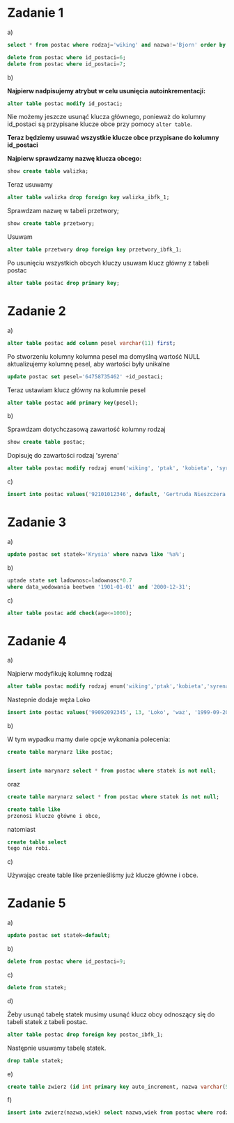 # Zadanie 1

a)
```sql
select * from postac where rodzaj='wiking' and nazwa!='Bjorn' order by data_ur;

delete from postac where id_postaci=6;
delete from postac where id_postaci=7;
```
b)  

**Najpierw nadpisujemy atrybut w celu usunięcia autoinkrementacji:**
```sql
alter table postac modify id_postaci;
```
Nie możemy jeszcze usunąć klucza głównego, ponieważ do kolumny id_postaci są przypisane klucze obce przy pomocy `alter table`.

**Teraz będziemy usuwać wszystkie klucze obce przypisane do kolumny id_postaci**

**Najpierw sprawdzamy nazwę klucza obcego:**
```sql
show create table walizka;
```
Teraz usuwamy
```sql
alter table walizka drop foreign key walizka_ibfk_1;
```
Sprawdzam nazwę w tabeli przetwory;
```sql
show create table przetwory;
```
Usuwam
```sql
alter table przetwory drop foreign key przetwory_ibfk_1;
```
Po usunięciu wszystkich obcych kluczy usuwam klucz główny z tabeli postac
```sql
alter table postac drop primary key;
```
# Zadanie 2

a)
```sql
alter table postac add column pesel varchar(11) first;
```
Po stworzeniu kolumny kolumna pesel ma domyślną wartość NULL aktualizujemy kolumnę pesel, aby wartości były unikalne
```sql
update postac set pesel='64758735462' +id_postaci;
```
Teraz ustawiam klucz główny na kolumnie pesel
```sql
alter table postac add primary key(pesel);
```
b)

Sprawdzam dotychczasową zawartość kolumny rodzaj
```sql
show create table postac;
```
Dopisuję do zawartości rodzaj 'syrena'
```sql
alter table postac modify rodzaj enum('wiking', 'ptak', 'kobieta', 'syrena');
```
c)
```sql
insert into postac values('92101012346', default, 'Gertruda Nieszczera', 'syrena', '1992-10-10', 28, default, default);
```
# Zadanie 3

a)
```sql
update postac set statek='Krysia' where nazwa like '%a%';
```
b)
```sql
uptade state set ladownosc=ladownosc*0.7
where data_wodowania beetwen '1901-01-01' and '2000-12-31';
```
c)
```sql
alter table postac add check(age<=1000);
```
# Zadanie 4

a) 

Najpierw modyfikuję kolumnę rodzaj
```sql
alter table postac modify rodzaj enum('wiking','ptak','kobieta','syrena','waz');
```
Nastepnie dodaje węża Loko
```sql
insert into postac values('99092092345', 13, 'Loko', 'waz', '1999-09-20-, 21, default, default);
```
b)  

W tym wypadku mamy dwie opcje wykonania polecenia:
```sql
create table marynarz like postac;


insert into marynarz select * from postac where statek is not null;
```
oraz
```sql
create table marynarz select * from postac where statek is not null;
```
```sql
create table like
przenosi klucze główne i obce,  
```
natomiast 
```sql
create table select
tego nie robi.
```
c)

Używając create table like przenieśliśmy już klucze główne i obce.

# Zadanie 5

a)  
```sql
update postac set statek=default;
```
b)
```sql
delete from postac where id_postaci=9;
```
c)
```sql
delete from statek;
```
d)  

Żeby usunąć tabelę statek musimy usunąć klucz obcy odnoszący się do tabeli statek z tabeli postac.
```sql
alter table postac drop foreign key postac_ibfk_1;
```
Następnie usuwamy tabelę statek.
```sql
drop table statek;
```
e)
```sql
create table zwierz (id int primary key auto_increment, nazwa varchar(50), wiek int);
```
f)
```sql
insert into zwierz(nazwa,wiek) select nazwa,wiek from postac where rodzaj='ptak' and rodzaj='waz';
```
 	



 